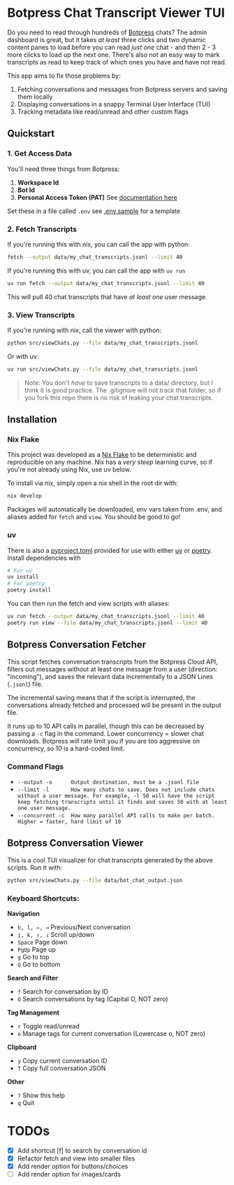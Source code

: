 # Botpress Chat Transcript Viewer TUI

Do you need to read through hundreds of [Botpress](www.botpress.com) chats? The admin dashboard is great, but it takes _at least_ three clicks and two dynamic content panes to load before you can read _just one_ chat - and then 2 - 3 more clicks to load up the next one. There's also not an easy way to mark transcripts as read to keep track of which ones you have and have not read.

This app aims to fix those problems by:
1. Fetching conversations and messages from Botpress servers and saving them locally
2. Displaying conversations in a snappy Terminal User Interface (TUI)
3. Tracking metadata like read/unread and other custom flags

## Quickstart

### 1. Get Access Data
You'll need three things from Botpress:
1. **Workspace Id**
2. **Bot Id**
3. **Personal Access Token (PAT)** See [documentation here](https://botpress.com/docs/api-reference/authentication#1-personal-access-token-pat)

Set these in a file called `.env` see [.env.sample](./.env.sample) for a template

### 2. Fetch Transcripts
If you're running this with nix, you can call the app with python:
```bash
fetch --output data/my_chat_transcripts.jsonl --limit 40
```
If you're running this with uv, you can call the app with `uv run`
```bash
uv run fetch --output data/my_chat_transcripts.jsonl --limit 40
```
This will pull 40 chat transcripts that have _at least one_ user message.

### 3. View Transcripts
If you're running with nix, call the viewer with python:
```bash
python src/viewChats.py --file data/my_chat_transcripts.jsonl
```
Or with uv:
```bash
uv run src/viewChats.py --file data/my_chat_transcripts.jsonl
```

> Note: You don't _have_ to save transcripts to a data/ directory, but I think it is good practice. The .gitignore will not track that folder, so if you fork this repo there is no risk of leaking your chat transcripts.

## Installation

### Nix Flake
This project was developed as a [Nix Flake](www.nixos.org) to be deterministic and reproducible on any machine. Nix has a _very steep_ learning curve, so if you're not already using Nix, use uv below.

To install via nix, simply open a nix shell in the root dir with:
```bash
nix develop
```
Packages will automatically be downloaded, env vars taken from .env, and aliases added for `fetch` and `view`. You should be good to go!

### uv
There is also a [pyproject.toml](./pyproject.toml) provided for use with either [uv](https://astral.sh/blog/uv) or [poetry](https://python-poetry.org/). Install dependencies with
```bash
# For uv
uv install
# For poetry
poetry install
```
You can then run the fetch and view scripts with aliases:
```bash
uv run fetch --output data/my_chat_transcripts.jsonl --limit 40
poetry run view --file data/my_chat_transcripts.jsonl --limit 40
```

## Botpress Conversation Fetcher

This script fetches conversation transcripts from the Botpress Cloud API, filters out messages without at least one message from a user (direction: "incoming"), and saves the relevant data incrementally to a JSON Lines (`.jsonl`) file.

The incremental saving means that if the script is interrupted, the conversations already fetched and processed will be present in the output file.

It runs up to 10 API calls in parallel, though this can be decreased by passing a `-c` flag in the command. Lower concurrency = slower chat downloads. Botpress _will_ rate limit you if you are too aggressive on concurrency, so 10 is a hard-coded limit.

### Command Flags
* `--output -o      Output destination, must be a .jsonl file`
* `--limit -l       How many chats to save. Does not include chats without a user message. For example, -l 50 will have the script keep fetching transcripts until it finds and saves 50 with at least one user message.`
* `--concurrent -c  How many parallel API calls to make per batch. Higher = faster, hard limit of 10`

## Botpress Conversation Viewer

This is a cool TUI visualizer for chat transcripts generated by the above scripts. Run it with:

```bash
python src/viewChats.py --file data/bot_chat_output.json
```

### Keyboard Shortcuts:

**Navigation**
* `h, l, ←, →`          Previous/Next conversation
* `j, k, ↑, ↓`          Scroll up/down
* `Space`               Page down
* `PgUp`                Page up
* `g`                   Go to top
* `G`                   Go to bottom

**Search and Filter**
* `f`                   Search for conversation by ID
* `O`                   Search conversations by tag (Capital O, NOT zero)

**Tag Management**
* `r`                   Toggle read/unread
* `o`                   Manage tags for current conversation (Lowercase o, NOT zero)

**Clipboard**
* `y`                   Copy current conversation ID
* `T`                   Copy full conversation JSON

**Other**
* `?`                   Show this help
* `q`                   Quit

# TODOs
- [x] Add shortcut [f] to search by conversation id
- [x] Refactor fetch and view into smaller files
- [x] Add render option for buttons/choices
- [ ] Add render option for images/cards
